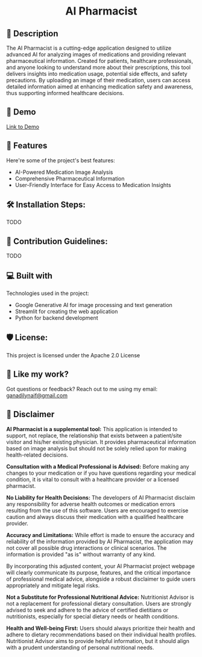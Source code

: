 <h1 align="center" id="title">AI Pharmacist</h1>

<h2>📖 Description</h2>
<p id="description">The AI Pharmacist is a cutting-edge application designed to utilize advanced AI for analyzing images of medications and providing relevant pharmaceutical information. Created for patients, healthcare professionals, and anyone looking to understand more about their prescriptions, this tool delivers insights into medication usage, potential side effects, and safety precautions. By uploading an image of their medication, users can access detailed information aimed at enhancing medication safety and awareness, thus supporting informed healthcare decisions.</p>

<h2>🚀 Demo</h2>

[Link to Demo](https://aipharmacist.streamlit.app/)

<h2>🧐 Features</h2>

Here're some of the project's best features:

*   AI-Powered Medication Image Analysis
*   Comprehensive Pharmaceutical Information
*   User-Friendly Interface for Easy Access to Medication Insights
  
<h2>🛠️ Installation Steps:</h2>
TODO

<h2>🍰 Contribution Guidelines:</h2>

TODO

<h2>💻 Built with</h2>

Technologies used in the project:

*   Google Generative AI for image processing and text generation
*   Streamlit for creating the web application
*   Python for backend development

<h2>🛡️ License:</h2>

This project is licensed under the Apache 2.0 License

<h2>💖 Like my work?</h2>

Got questions or feedback? Reach out to me using my email: ganadilynaif@gmail.com

<h2>🚩 Disclaimer</h2>

**AI Pharmacist is a supplemental tool:** This application is intended to support, not replace, the relationship that exists between a patient/site visitor and his/her existing physician. It provides pharmaceutical information based on image analysis but should not be solely relied upon for making health-related decisions.

**Consultation with a Medical Professional is Advised:** Before making any changes to your medication or if you have questions regarding your medical condition, it is vital to consult with a healthcare provider or a licensed pharmacist.

**No Liability for Health Decisions:** The developers of AI Pharmacist disclaim any responsibility for adverse health outcomes or medication errors resulting from the use of this software. Users are encouraged to exercise caution and always discuss their medication with a qualified healthcare provider.

**Accuracy and Limitations:** While effort is made to ensure the accuracy and reliability of the information provided by AI Pharmacist, the application may not cover all possible drug interactions or clinical scenarios. The information is provided "as is" without warranty of any kind.

By incorporating this adjusted content, your AI Pharmacist project webpage will clearly communicate its purpose, features, and the critical importance of professional medical advice, alongside a robust disclaimer to guide users appropriately and mitigate legal risks.

**Not a Substitute for Professional Nutritional Advice:** Nutritionist Advisor is not a replacement for professional dietary consultation. Users are strongly advised to seek and adhere to the advice of certified dietitians or nutritionists, especially for special dietary needs or health conditions.

**Health and Well-being First:** Users should always prioritize their health and adhere to dietary recommendations based on their individual health profiles. Nutritionist Advisor aims to provide helpful information, but it should align with a prudent understanding of personal nutritional needs.
